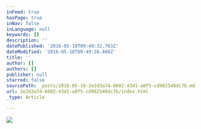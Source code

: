 ```yaml
---
inFeed: true
hasPage: true
inNav: false
inLanguage: null
keywords: []
description: ''
datePublished: '2016-05-18T09:49:32.763Z'
dateModified: '2016-05-18T09:49:26.406Z'
title: ''
author: []
authors: []
publisher: null
starred: false
sourcePath: _posts/2016-05-18-2e2d3a74-6602-43d1-a0f5-cd982548dc7b.md
url: 2e2d3a74-6602-43d1-a0f5-cd982548dc7b/index.html
_type: Article

---
```

![](https://the-grid-user-content.s3-us-west-2.amazonaws.com/4abc9850-cd6f-483e-990c-ea5ace038e35.gif)